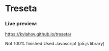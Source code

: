 # Treseta
### Live preview:

https://kvlahov.github.io/treseta/

Not 100% finished
Used Javascript (p5.js library)
